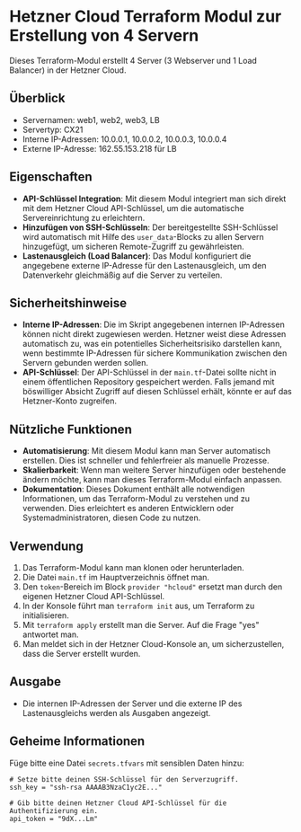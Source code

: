 # Hetzner Cloud Terraform Modul zur Erstellung von 4 Servern

Dieses Terraform-Modul erstellt 4 Server (3 Webserver und 1 Load Balancer) in der Hetzner Cloud.

## Überblick

- Servernamen: web1, web2, web3, LB
- Servertyp: CX21
- Interne IP-Adressen: 10.0.0.1, 10.0.0.2, 10.0.0.3, 10.0.0.4
- Externe IP-Adresse: 162.55.153.218 für LB

## Eigenschaften

- **API-Schlüssel Integration**: Mit diesem Modul integriert man sich direkt mit dem Hetzner Cloud API-Schlüssel, um die automatische Servereinrichtung zu erleichtern.
- **Hinzufügen von SSH-Schlüsseln**: Der bereitgestellte SSH-Schlüssel wird automatisch mit Hilfe des `user_data`-Blocks zu allen Servern hinzugefügt, um sicheren Remote-Zugriff zu gewährleisten.
- **Lastenausgleich (Load Balancer)**: Das Modul konfiguriert die angegebene externe IP-Adresse für den Lastenausgleich, um den Datenverkehr gleichmäßig auf die Server zu verteilen.

## Sicherheitshinweise

- **Interne IP-Adressen**: Die im Skript angegebenen internen IP-Adressen können nicht direkt zugewiesen werden. Hetzner weist diese Adressen automatisch zu, was ein potentielles Sicherheitsrisiko darstellen kann, wenn bestimmte IP-Adressen für sichere Kommunikation zwischen den Servern gebunden werden sollen.
- **API-Schlüssel**: Der API-Schlüssel in der `main.tf`-Datei sollte nicht in einem öffentlichen Repository gespeichert werden. Falls jemand mit böswilliger Absicht Zugriff auf diesen Schlüssel erhält, könnte er auf das Hetzner-Konto zugreifen.

## Nützliche Funktionen

- **Automatisierung**: Mit diesem Modul kann man Server automatisch erstellen. Dies ist schneller und fehlerfreier als manuelle Prozesse.
- **Skalierbarkeit**: Wenn man weitere Server hinzufügen oder bestehende ändern möchte, kann man dieses Terraform-Modul einfach anpassen.
- **Dokumentation**: Dieses Dokument enthält alle notwendigen Informationen, um das Terraform-Modul zu verstehen und zu verwenden. Dies erleichtert es anderen Entwicklern oder Systemadministratoren, diesen Code zu nutzen.

## Verwendung

1. Das Terraform-Modul kann man klonen oder herunterladen.
2. Die Datei `main.tf` im Hauptverzeichnis öffnet man.
3. Den `token`-Bereich im Block `provider "hcloud"` ersetzt man durch den eigenen Hetzner Cloud API-Schlüssel.
4. In der Konsole führt man `terraform init` aus, um Terraform zu initialisieren.
5. Mit `terraform apply` erstellt man die Server. Auf die Frage "yes" antwortet man.
6. Man meldet sich in der Hetzner Cloud-Konsole an, um sicherzustellen, dass die Server erstellt wurden.

## Ausgabe

- Die internen IP-Adressen der Server und die externe IP des Lastenausgleichs werden als Ausgaben angezeigt.

## Geheime Informationen

Füge bitte eine Datei `secrets.tfvars` mit sensiblen Daten hinzu:

```hcl
# Setze bitte deinen SSH-Schlüssel für den Serverzugriff.
ssh_key = "ssh-rsa AAAAB3NzaC1yc2E..."

# Gib bitte deinen Hetzner Cloud API-Schlüssel für die Authentifizierung ein.
api_token = "9dX...Lm"
